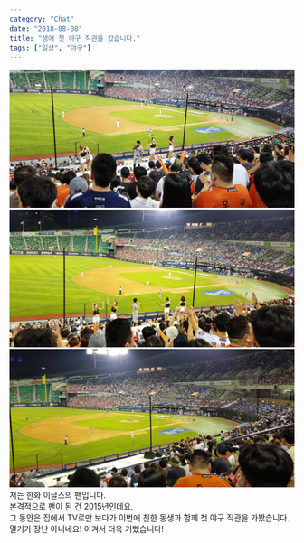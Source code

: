 ```yaml
---
category: "Chat"
date: "2018-08-08"
title: "생애 첫 야구 직관을 갔습니다."
tags: ["일상", "야구"]
---
```


![잠실야구장](images/jamsil1.jpg)
![잠실야구장](images/jamsil2.jpg)
![잠실야구장](images/jamsil3.jpg)
저는 한화 이글스의 팬입니다.  
본격적으로 팬이 된 건 2015년인데요,  
그 동안은 집에서 TV로만 보다가 이번에 친한 동생과 함께 첫 야구 직관을 가봤습니다.  
열기가 장난 아니네요! 이겨서 더욱 기뻤습니다!
